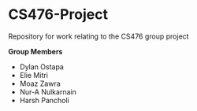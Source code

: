 # CS476-Project
Repository for work relating to the CS476 group project

<b>Group Members</b>
<ul>
  <li>
    Dylan Ostapa
  </li>
  <li>
    Elie Mitri
  </li>
  <li>
    Moaz Zawra
  </li>
  <li>
    Nur-A Nulkarnain
  </li>
  <li>
    Harsh Pancholi
  </li>


</ul>
